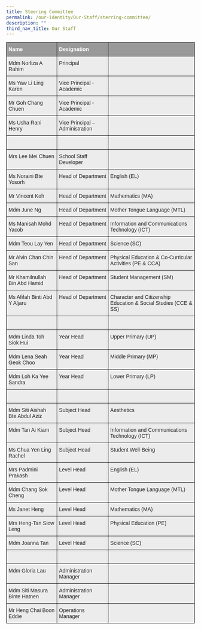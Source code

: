 ```yaml
---
title: Steering Committee
permalink: /our-identity/Our-Staff/sterring-committee/
description: ""
third_nav_title: Our Staff
---
```

<style type="text/css">
.tg  {border-collapse:collapse;border-spacing:0;margin:0px auto;}
.tg td{border-color:black;border-style:solid;border-width:1px;font-family:Arial, sans-serif;font-size:14px;
  overflow:hidden;padding:10px 5px;word-break:normal;}
.tg th{border-color:black;border-style:solid;border-width:1px;font-family:Arial, sans-serif;font-size:14px;
  font-weight:normal;overflow:hidden;padding:10px 5px;word-break:normal;}
.tg .tg-fxx4{background-color:#ECECEC;color:#222;text-align:left;vertical-align:middle}
.tg .tg-emg8{background-color:#ECECEC;color:#222;text-align:left;vertical-align:top}
.tg .tg-2hhi{background-color:#999;color:#FFF;font-weight:bold;text-align:left;vertical-align:top}
</style>
<table class="tg">
<tbody>
  <tr>
    <td class="tg-2hhi">Name</td>
    <td class="tg-2hhi">Designation</td>
    <td class="tg-2hhi"></td>
  </tr>
  <tr>
    <td class="tg-emg8"> Mdm Norliza A Rahim</td>
    <td class="tg-emg8">Principal</td>
    <td class="tg-emg8"></td>
  </tr>
  <tr>
    <td class="tg-emg8"> Ms Yaw Li Ling Karen</td>
    <td class="tg-emg8">Vice Principal - Academic</td>
    <td class="tg-emg8"></td>
  </tr>
  <tr>
    <td class="tg-emg8"> Mr Goh Chang Chuen</td>
    <td class="tg-emg8">Vice Principal - Academic</td>
    <td class="tg-emg8"> </td>
  </tr>
  <tr>
    <td class="tg-emg8"> Ms Usha Rani Henry</td>
    <td class="tg-emg8">Vice Principal – Administration</td>
    <td class="tg-emg8"> </td>
  </tr>
  <tr>
    <td class="tg-emg8"><br></td>
    <td class="tg-emg8"> </td>
    <td class="tg-emg8"> </td>
  </tr>
  <tr>
    <td class="tg-emg8"> Mrs Lee Mei Chuen</td>
    <td class="tg-emg8">School Staff Developer</td>
    <td class="tg-emg8"> </td>
  </tr>
  <tr>
    <td class="tg-emg8"> Ms Noraini Bte Yosorh</td>
    <td class="tg-emg8">Head of Department</td>
    <td class="tg-emg8"> English (EL)</td>
  </tr>
  <tr>
    <td class="tg-emg8"> Mr Vincent Koh</td>
    <td class="tg-emg8">Head of Department</td>
    <td class="tg-emg8"> Mathematics (MA)</td>
  </tr>
  <tr>
    <td class="tg-emg8"> Mdm June Ng</td>
    <td class="tg-emg8">Head of Department</td>
    <td class="tg-emg8"> Mother Tongue Language (MTL) </td>
  </tr>
  <tr>
    <td class="tg-emg8"> Ms Manisah Mohd Yacob</td>
    <td class="tg-emg8">Head of Department </td>
    <td class="tg-emg8"> Information and Communications Technology (ICT) </td>
  </tr>
  <tr>
    <td class="tg-emg8"> Mdm Teou Lay Yen</td>
    <td class="tg-emg8">Head of Department</td>
    <td class="tg-emg8"> Science (SC)</td>
  </tr>
  <tr>
    <td class="tg-emg8"> Mr Alvin Chan Chin San</td>
    <td class="tg-emg8">Head of Department</td>
    <td class="tg-emg8"> Physical Education &amp; Co-Curricular Activities (PE &amp; CCA)</td>
  </tr>
  <tr>
    <td class="tg-emg8"> Mr Khamilnullah Bin Abd Hamid</td>
    <td class="tg-emg8">Head of Department</td>
    <td class="tg-emg8"> Student Management (SM)</td>
  </tr>
  <tr>
    <td class="tg-emg8"> Ms Afifah Binti Abd Y Aljaru</td>
    <td class="tg-emg8">Head of Department</td>
    <td class="tg-emg8"> Character and Citizenship Education &amp; Social Studies (CCE &amp; SS)</td>
  </tr>
  <tr>
    <td class="tg-emg8"><br></td>
    <td class="tg-emg8"> </td>
    <td class="tg-emg8"> </td>
  </tr>
  <tr>
    <td class="tg-emg8"> Mdm Linda Toh Siok Hui</td>
    <td class="tg-emg8">Year Head</td>
    <td class="tg-emg8"> Upper Primary (UP)</td>
  </tr>
  <tr>
    <td class="tg-emg8"> Mdm Lena Seah Geok Choo</td>
    <td class="tg-emg8">Year Head</td>
    <td class="tg-emg8"> Middle Primary (MP)</td>
  </tr>
  <tr>
    <td class="tg-emg8"> Mdm Loh Ka Yee Sandra</td>
    <td class="tg-emg8">Year Head</td>
    <td class="tg-emg8"> Lower Primary (LP)</td>
  </tr>
  <tr>
    <td class="tg-emg8"><br> </td>
    <td class="tg-emg8"> </td>
    <td class="tg-emg8"> </td>
  </tr>
  <tr>
    <td class="tg-emg8"> Mdm Siti Aishah Bte Abdul Aziz</td>
    <td class="tg-emg8">Subject Head</td>
    <td class="tg-emg8"> Aesthetics</td>
  </tr>
  <tr>
    <td class="tg-emg8"> Mdm Tan Ai Kiam</td>
    <td class="tg-emg8">Subject Head</td>
    <td class="tg-emg8"> Information and Communications Technology (ICT)</td>
  </tr>
  <tr>
    <td class="tg-emg8"> Ms Chua Yen Ling Rachel</td>
    <td class="tg-emg8">Subject Head</td>
    <td class="tg-emg8"> Student Well-Being</td>
  </tr>
  <tr>
    <td class="tg-emg8"> Mrs Padmini Prakash</td>
    <td class="tg-emg8">Level Head</td>
    <td class="tg-emg8"> English (EL)</td>
  </tr>
  <tr>
    <td class="tg-emg8"> Mdm Chang Sok Cheng</td>
    <td class="tg-emg8">Level Head</td>
    <td class="tg-emg8"> Mother Tongue Language (MTL)</td>
  </tr>
  <tr>
    <td class="tg-emg8"> Ms Janet Heng </td>
    <td class="tg-emg8">Level Head </td>
    <td class="tg-emg8"> Mathematics (MA)</td>
  </tr>
  <tr>
    <td class="tg-emg8"> Mrs Heng-Tan Siow Leng</td>
    <td class="tg-emg8">Level Head</td>
    <td class="tg-emg8"> Physical Education (PE)</td>
  </tr>
  <tr>
    <td class="tg-emg8"> Mdm Joanna Tan</td>
    <td class="tg-emg8">Level Head</td>
    <td class="tg-emg8"> Science (SC)</td>
  </tr>
  <tr>
    <td class="tg-fxx4"><span style="color:#222"> </span></td>
    <td class="tg-emg8"><br></td>
    <td class="tg-emg8"> </td>
  </tr>
  <tr>
    <td class="tg-emg8"> Mdm Gloria Lau</td>
    <td class="tg-emg8">Administration Manager</td>
    <td class="tg-emg8"> </td>
  </tr>
  <tr>
    <td class="tg-emg8"> Mdm Siti Masura Binte Hatnen</td>
    <td class="tg-emg8">Administration Manager</td>
    <td class="tg-emg8"></td>
  </tr>
  <tr>
    <td class="tg-emg8"> Mr Heng Chai Boon Eddie</td>
    <td class="tg-emg8">Operations Manager</td>
    <td class="tg-emg8"> </td>
  </tr>
</tbody>
</table>